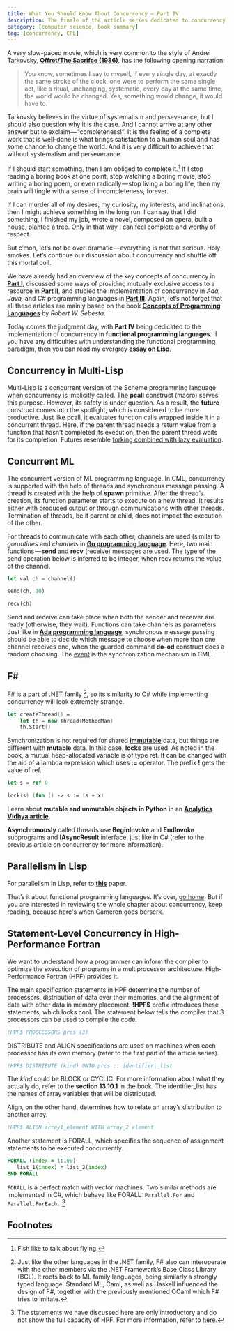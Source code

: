 ```yaml
---
title: What You Should Know About Concurrency — Part IV
description: The finale of the article series dedicated to concurrency. Concurrency of functional programming (F#, Multi-Lisp, OCaml).
category: [computer science, book summary]
tag: [concurrency, CPL]
---
```


A very slow-paced movie, which is very common to the style of Andrei Tarkovsky, [**Offret/The Sacrifce (1986)**](https://en.wikipedia.org/wiki/The_Sacrifice)_,_ has the following opening narration:

> You know, sometimes I say to myself, if every single day, at exactly the same stroke of the clock, one were to perform the same single act, like a ritual, unchanging, systematic, every day at the same time, the world would be changed. Yes, something would change, it would have to.

Tarkovsky believes in the virtue of systematism and perseverance, but I should also question why it is the case. And I cannot arrive at any other answer but to exclaim — “completeness!”. It is the feeling of a complete work that is well-done is what brings satisfaction to a human soul and has some chance to change the world. And it is very difficult to achieve that without systematism and perseverance.

If I should start something, then I am obliged to complete it.[^1] If I stop reading a boring book at one point, stop watching a boring movie, stop writing a boring poem, or even radically — stop living a boring life, then my brain will tingle with a sense of incompleteness, forever.

If I can murder all of my desires, my curiosity, my interests, and inclinations, then I might achieve something in the long run. I can say that I did something, I finished my job, wrote a novel, composed an opera, built a house, planted a tree. Only in that way I can feel complete and worthy of respect.

But c’mon, let’s not be over-dramatic — everything is not that serious. Holy smokes. Let’s continue our discussion about concurrency and shuffle off this mortal coil.

We have already had an overview of the key concepts of concurrency in [**Part I**](/writings/concurrency-1), discussed some ways of providing mutually exclusive access to a resource in [**Part II**](/writings/concurrency-2), and studied the implementation of concurrency in _Ada, Java,_ and _C#_ programming languages in [**Part III**](/writings/concurrency-3). Again, let’s not forget that all these articles are mainly based on the book [**Concepts of Programming Languages**](https://www.amazon.com/Concepts-Programming-Languages-Robert-Sebesta/dp/0134997182) by _Robert W. Sebesta_.

Today comes the judgment day, with **Part IV** being dedicated to the implementation of concurrency in **functional programming languages**. If you have any difficulties with understanding the functional programming paradigm, then you can read my evergrey [**essay on Lisp**](/writings/lisp).

## Concurrency in Multi-Lisp

Multi-Lisp is a concurrent version of the Scheme programming language when concurrency is implicitly called. The **pcall** construct (macro) serves this purpose. However, its safety is under question. As a result, the **future** construct comes into the spotlight, which is considered to be more productive. Just like pcall, it evaluates function calls wrapped inside it in a concurrent thread. Here, if the parent thread needs a return value from a function that hasn’t completed its execution, then the parent thread waits for its completion. Futures resemble [forking combined with lazy evaluation](https://en.wikipedia.org/wiki/MultiLisp).

## Concurrent ML

The concurrent version of ML programming language. In CML, concurrency is supported with the help of threads and synchronous message passing. A thread is created with the help of **spawn** primitive. After the thread’s creation, its function parameter starts to execute on a new thread. It results either with produced output or through communications with other threads. Termination of threads, be it parent or child, does not impact the execution of the other.

For threads to communicate with each other, channels are used (similar to _goroutines_ and _channels_ in [**Go programming language**](/posts/go-dart). Here, two main functions — **send** and **recv** (receive) messages are used. The type of the send operation below is inferred to be integer, when recv returns the value of the channel.

```lisp
let val ch = channel()

send(ch, 10)

recv(ch)
```

Send and receive can take place when both the sender and receiver are ready (otherwise, they wait). Functions can take channels as parameters. Just like in [**Ada programming language**](/posts/concurrency-3), synchronous message passing should be able to decide which message to choose when more than one channel receives one, when the guarded command **do-od** construct does a random choosing. The [event](https://www.cml.org/For-Sorting/Colorado-Cities-and-Towns-Campaign/Events) is the synchronization mechanism in CML.

## F#

F# is a part of .NET family [^2], so its similarity to C# while implementing concurrency will look extremely strange.

```fsharp
let createThread() =   
    let th = new Thread(MethodMan)  
    th.Start()
```

Synchronization is not required for shared [**immutable**](https://stackoverflow.com/questions/2194201/what-are-the-advantages-of-built-in-immutability-of-f-over-c) data, but things are different with **mutable** data. In this case, **locks** are used. As noted in the book, a mutual heap-allocated variable is of type ref. It can be changed with the aid of a lambda expression which uses **:=** operator. The prefix **!** gets the value of ref.

```fsharp
let s = ref 0

lock(s) (fun () -> s := !s + x)
```

Learn about **mutable and unmutable objects in Python** in an [**Analytics Vidhya article**](https://medium.com/analytics-vidhya/mutable-and-immutable-objects-py-efe79e5d2d39).

**Asynchronously** called threads use **BeginInvoke** and **EndInvoke** subprograms and **IAsyncResult** interface, just like in C# (refer to the previous article on concurrency for more information).

## Parallelism in Lisp

For parallelism in Lisp, refer to [**this**](https://www.ijcai.org/Proceedings/87-1/Papers/011.pdf) paper.

That’s it about functional programming languages. It’s over, [go home](https://www.youtube.com/watch?v=IQXxpiz3qqA). But if you are interested in reviewing the whole chapter about concurrency, keep reading, because here's when Cameron goes berserk.

## Statement-Level Concurrency in High-Performance Fortran

We want to understand how a programmer can inform the compiler to optimize the execution of programs in a multiprocessor architecture. High-Performance Fortran (HPF) provides it.

The main specification statements in HPF determine the number of processors, distribution of data over their memories, and the alignment of data with other data in memory placement. **!HPF$** prefix introduces these statements, which looks cool. The statement below tells the compiler that 3 processors can be used to compile the code.

```fortran
!HPF$ PROCCESSORS prcs (3)
```

DISTRIBUTE and ALIGN specifications are used on machines when each processor has its own memory (refer to the first part of the article series).

```fortran
!HPF$ DISTRIBUTE (kind) ONTO prcs :: identifier\_list
```

The _kind_ could be BLOCK or CYCLIC. For more information about what they actually do, refer to the **section 13.10.1** in the book. The identifier\_list has the names of array variables that will be distributed.

Align, on the other hand, determines how to relate an array’s distribution to another array.

```fortran
!HPF$ ALIGN array1_element WITH array_2 element
```

Another statement is FORALL, which specifies the sequence of assignment statements to be executed concurrently.

```fortran
FORALL (index = 1:100)  
   list_1(index) = list_2(index)  
END FORALL
```

`FORALL` is a perfect match with vector machines. Two similar methods are implemented in C#, which behave like FORALL: `Parallel.For` and `Parallel.ForEach.` [^3]

## Footnotes

[^1]: Fish like to talk about flying.

[^2]: Just like the other languages in the .NET family, F# also can interoperate with the other members via the .NET Framework’s Base Class Library (BCL). It roots back to ML family languages, being similarly a strongly typed language. Standard ML, Caml, as well as Haskell influenced the design of F#, together with the previously mentioned OCaml which F# tries to imitate.

[^3]: The statements we have discussed here are only introductory and do not show the full capacity of HPF. For more information, refer to [here](http://hpff.rice.edu/).